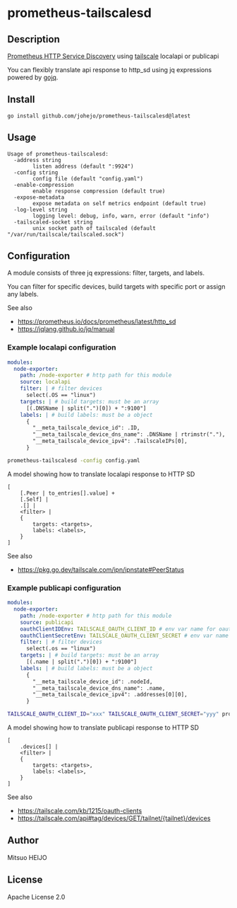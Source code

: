 # prometheus-tailscalesd

## Description

[Prometheus HTTP Service Discovery](https://prometheus.io/docs/prometheus/latest/http_sd) using [tailscale](https://tailscale.com/) localapi or publicapi

You can flexibly translate api response to http_sd using jq expressions powered by [gojq](https://github.com/itchyny/gojq).

## Install

```
go install github.com/johejo/prometheus-tailscalesd@latest
```

## Usage

```
Usage of prometheus-tailscalesd:
  -address string
        listen address (default ":9924")
  -config string
        config file (default "config.yaml")
  -enable-compression
        enable response compression (default true)
  -expose-metadata
        expose metadata on self metrics endpoint (default true)
  -log-level string
        logging level: debug, info, warn, error (default "info")
  -tailscaled-socket string
        unix socket path of tailscaled (default "/var/run/tailscale/tailscaled.sock")
```

## Configuration

A module consists of three jq expressions: filter, targets, and labels.

You can filter for specific devices, build targets with specific port or assign any labels.

See also

- https://prometheus.io/docs/prometheus/latest/http_sd
- https://jqlang.github.io/jq/manual


### Example localapi configuration

```yaml
modules:
  node-exporter:
    path: /node-exporter # http path for this module
    source: localapi
    filter: | # filter devices
      select(.OS == "linux")
    targets: | # build targets: must be an array
      [(.DNSName | split(".")[0]) + ":9100"]
    labels: | # build labels: must be a object
      {
        "__meta_tailscale_device_id": .ID,
        "__meta_tailscale_device_dns_name": .DNSName | rtrimstr("."),
        "__meta_tailscale_device_ipv4": .TailscaleIPs[0],
      }
```

```sh
prometheus-tailscalesd -config config.yaml
```

A model showing how to translate localapi response to HTTP SD

```
[
	[.Peer | to_entries[].value] +
	[.Self] |
	.[] | 
	<filter> |
	{
		targets: <targets>,
		labels: <labels>,
	}
]
```

See also

- https://pkg.go.dev/tailscale.com/ipn/ipnstate#PeerStatus

### Example publicapi configuration

```yaml
modules:
  node-exporter:
    path: /node-exporter # http path for this module
    source: publicapi
    oauthClientIDEnv: TAILSCALE_OAUTH_CLIENT_ID # env var name for oauth client id
    oauthClientSecretEnv: TAILSCALE_OAUTH_CLIENT_SECRET # env var name for oauth client secret
    filter: | # filter devices
      select(.os == "linux")
    targets: | # build targets: must be an array
      [(.name | split(".")[0]) + ":9100"]
    labels: | # build labels: must be a object
      {
        "__meta_tailscale_device_id": .nodeId,
        "__meta_tailscale_device_dns_name": .name,
        "__meta_tailscale_device_ipv4": .addresses[0][0],
      }
```

```sh
TAILSCALE_OAUTH_CLIENT_ID="xxx" TAILSCALE_OAUTH_CLIENT_SECRET="yyy" prometheus-tailscalesd -config config.yaml
```

A model showing how to translate publicapi response to HTTP SD

```
[
	.devices[] |
	<filter> |
	{
		targets: <targets>,
		labels: <labels>,
	}
]
```

See also

- https://tailscale.com/kb/1215/oauth-clients
- https://tailscale.com/api#tag/devices/GET/tailnet/{tailnet}/devices

## Author

Mitsuo HEIJO

## License

Apache License 2.0
